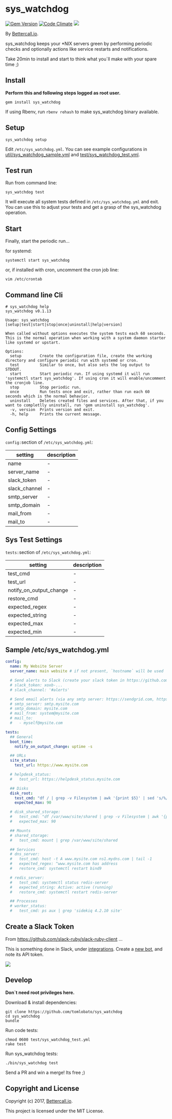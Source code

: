 sys_watchdog
=================

[![Gem Version](https://badge.fury.io/rb/sys_watchdog.svg)](https://badge.fury.io/rb/sys_watchdog)
[![Code Climate](https://codeclimate.com/github/tomlobato/sys_watchdog.svg)](https://codeclimate.com/github/tomlobato/sys_watchdog)
![](http://ruby-gem-downloads-badge.herokuapp.com/sys_watchdog?type=total&label=gem%20downloads)
 
By [Bettercall.io](https://bettercall.io/).

sys_watchdog keeps your *NIX servers green by performing periodic checks and optionally actions like service restarts and notifications.  

Take 20min to install and start to think what you\`ll make with your spare time ;)

## Install

**Perform this and following steps logged as root user.**

```
gem install sys_watchdog
```

If using Rbenv, run ```rbenv rehash``` to make sys_watchdog binary available.

## Setup

```
sys_watchdog setup
```

Edit ```/etc/sys_watchdog.yml```. You can see example configurations in [util/sys_watchdog_sample.yml](https://github.com/tomlobato/sys_watchdog/blob/master/util/sys_watchdog_sample.yml) and [test/sys_watchdog_test.yml](https://github.com/tomlobato/sys_watchdog/blob/master/test/sys_watchdog_test.yml).  

## Test run

Run from command line:

```
sys_watchdog test
``` 

It will execute all system tests defined in ```/etc/sys_watchdog.yml``` and exit. You can use this to adjust your tests and get a grasp of the sys_watchdog operation.  

## Start

Finally, start the periodic run...

for systemd:  

```systemctl start sys_watchdog```

or, if installed with cron, uncomment the cron job line:  

```vim /etc/crontab```

## Command line Cli

```
# sys_watchdog help
sys_watchdog v0.1.13

Usage: sys_watchdog [setup|test|start|stop|once|uninstall|help|version]

When called without options executes the system tests each 60 seconds. This is the normal operation when working with a system daemon starter like systemd or upstart.

Options:
  setup        Create the configuration file, create the working directory and configure periodic run with systemd or cron.
  test         Similar to once, but also sets the log output to STDOUT.
  start        Start periodic run. If using systemd it will run 'systemctl start sys_watchdog'. If using cron it will enable/uncomment the cronjob line.  
  stop         Stop periodic run.
  once         Run tests once and exit, rather than run each 60 seconds which is the normal behavior.
  uninstall    Deletes created files and services. After that, if you want to completlly uninstall, run 'gem uninstall sys_watchdog'.
  -v, version  Prints version and exit.
  -h, help     Prints the current message.
```

## Config Settings

```config:```section of ```/etc/sys_watchdog.yml```:

setting      | description
-------------|-------------------------------------------------------------------------------------------------
name         | -
server_name  | -
slack_token  | -
slack_channel| -
smtp_server  | -
smtp_domain  | -
mail_from    | -
mail_to      | -

## Sys Test Settings

```tests:```section of ```/etc/sys_watchdog.yml```:

setting           | description
------------------|-------------------------------------------------------------------------------------------
test_cmd                 | -
test_url                 | -
notify_on_output_change  | -
restore_cmd              | -
expected_regex           | -
expected_string          | -
expected_max             | -
expected_min             | -

## Sample /etc/sys_watchdog.yml

```yml
config:
  name: My Website Server
  server_name: main website # if not present, `hostname` will be used

  # Send alerts to Slack (create your slack token in https://github.com/slack-ruby/slack-ruby-client#usage)
  # slack_token: xoxb-...
  # slack_channel: '#alerts'

  # Send email alerts (via any smtp server: https://sendgrid.com, https://postmarkapp.com/ or your own)
  # smtp_server: smtp.mysite.com
  # smtp_domain: mysite.com
  # mail_from: system@mysite.com
  # mail_to: 
  #   - myself@mysite.com

tests:
  ## General
  boot_time:
    notify_on_output_change: uptime -s

  ## URLs
  site_status:
    test_url: https://www.mysite.com

  # helpdesk_status:
  #   test_url: https://helpdesk_status.mysite.com

  ## Disks
  disk_root:
    test_cmd: "df / | grep -v Filesystem | awk '{print $5}' | sed 's/%//'"
    expected_max: 90

  # disk_shared_storage:
  #   test_cmd: "df /var/www/site/shared | grep -v Filesystem | awk '{print $5}' | sed 's/%//'"
  #   expected_max: 90

  ## Mounts
  # shared_storage:
  #   test_cmd: mount | grep /var/www/site/shared

  ## Services
  # dns_server:
  #   test_cmd: host -t A www.mysite.com ns1.mydns.com | tail -1
  #   expected_regex: ^www.mysite.com has address
  #   restore_cmd: systemctl restart bind9

  # redis_server:
  #   test_cmd: systemctl status redis-server
  #   expected_string: Active: active (running)
  #   restore_cmd: systemctl restart redis-server

  ## Processes
  # worker_status:
  #   test_cmd: ps aux | grep 'sidekiq 4.2.10 site'
```

## Create a Slack Token

From https://github.com/slack-ruby/slack-ruby-client ...  

This is something done in Slack, under [integrations](https://my.slack.com/services). Create a [new bot](https://my.slack.com/services/new/bot), and note its API token.

![](images/register-bot.png)

## Develop

**Don\`t need root privileges here.**

Download & install dependencies:  

```
git clone https://github.com/tomlobato/sys_watchdog
cd sys_watchdog
bundle
```

Run code tests:  

```
chmod 0600 test/sys_watchdog_test.yml 
rake test
```

Run sys_watchdog tests:

```
./bin/sys_watchdog test
```

Send a PR and win a merge! Its free ;)

## Copyright and License

Copyright (c) 2017, [Bettercall.io](https://bettercall.io).

This project is licensed under the MIT License.

